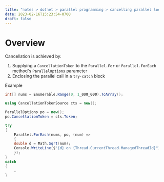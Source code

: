 ```yaml
---
title: "notes > dotnet > parallel programming > cancelling parallel loops"
date: 2023-02-16T15:23:54-0700
draft: false
---
```

# Overview
Cancellation is achieved by:
1.  Supplying a `CancellationToken` to the `Parallel.For` or `Parallel.ForEach` method's `ParallelOptions` parameter
2.  Enclosing the parallel call in a `try-catch` block

Example
```cs
int[] nums = Enumerable.Range(0, 1_000_000).ToArray();

using CancellationTokenSource cts = new();

ParallelOptions po = new();
po.CancellationToken = cts.Token;

try
{
    Parallel.ForEach(nums, po, (num) =>
    {
    double d = Math.Sqrt(num);
    Console.WriteLine($"{d} on {Thread.CurrentThread.ManagedThreadId}");
    });
}
catch
{
    …
}
```